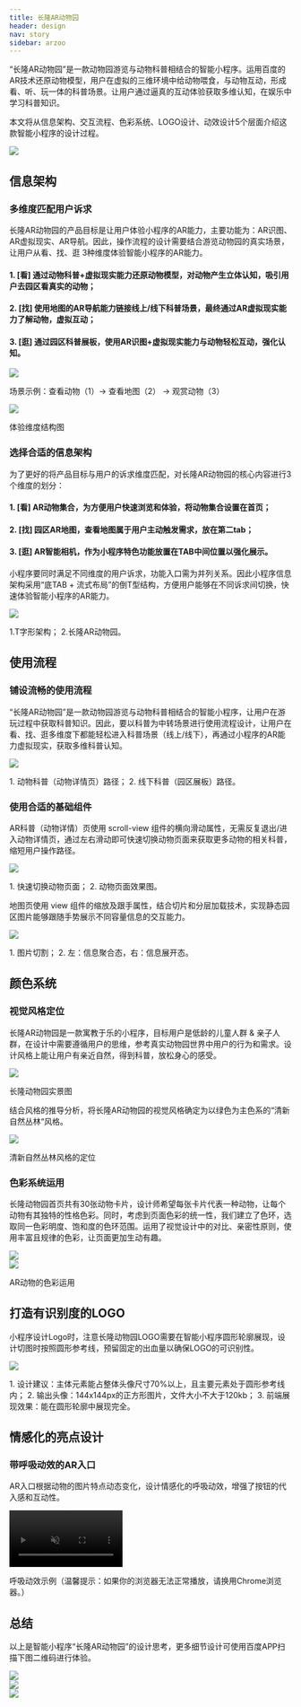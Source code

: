 ```yaml
---
title: 长隆AR动物园
header: design
nav: story
sidebar: arzoo
---
```


“长隆AR动物园”是一款动物园游览与动物科普相结合的智能小程序。运用百度的AR技术还原动物模型，用户在虚拟的三维环境中给动物喂食，与动物互动，形成看、听、玩一体的科普场景。让用户通过逼真的互动体验获取多维认知，在娱乐中学习科普知识。

本文将从信息架构、交互流程、色彩系统、LOGO设计、动效设计5个层面介绍这款智能小程序的设计过程。
	<div class="m-doc-custom-examples-correct">
		<img src="../../../img/design/story/arzoo/1.png">
	</div>

## 信息架构
### 多维度匹配用户诉求
长隆AR动物园的产品目标是让用户体验小程序的AR能力，主要功能为：AR识图、AR虚拟现实、AR导航。因此，操作流程的设计需要结合游览动物园的真实场景，让用户从看、找、逛 3种维度体验智能小程序的AR能力。

#### 1. [看]  通过动物科普+虚拟现实能力还原动物模型，对动物产生立体认知，吸引用户去园区看真实的动物；
#### 2. [找] 使用地图的AR导航能力链接线上/线下科普场景，最终通过AR虚拟现实能力了解动物，虚拟互动；
#### 3. [逛] 通过园区科普展板，使用AR识图+虚拟现实能力与动物轻松互动，强化认知。

<div class="m-doc-custom-examples-correct">
	<img src="../../../img/design/story/arzoo/2.png"><p class="m-doc-custom-examples-text"> 场景示例：查看动物（1）-> 查看地图（2） -> 观赏动物（3）</p>
</div>
<div class="m-doc-custom-examples-correct">
	<img src="../../../img/design/story/arzoo/3.png"><p class="m-doc-custom-examples-text">体验维度结构图</p>
</div>

### 选择合适的信息架构
为了更好的将产品目标与用户的诉求维度匹配，对长隆AR动物园的核心内容进行3个维度的划分：
#### 1. [看]  AR动物集合，为方便用户快速浏览和体验，将动物集合设置在首页；
#### 2. [找]  园区AR地图，查看地图属于用户主动触发需求，放在第二tab；
#### 3. [逛]  AR智能相机，作为小程序特色功能放置在TAB中间位置以强化展示。

小程序要同时满足不同维度的用户诉求，功能入口需为并列关系。因此小程序信息架构采用“底TAB + 流式布局”的倒T型结构，方便用户能够在不同诉求间切换，快速体验智能小程序的AR能力。

<div class="m-doc-custom-examples-correct">
		<img src="../../../img/design/story/arzoo/4.png"><p class="m-doc-custom-examples-text">1.T字形架构；
2.长隆AR动物园。</p>
</div>

## 使用流程
### 铺设流畅的使用流程
“长隆AR动物园”是一款动物园游览与动物科普相结合的智能小程序，让用户在游玩过程中获取科普知识。因此，要以科普为中转场景进行使用流程设计，让用户在看、找、逛多维度下都能轻松进入科普场景（线上/线下），再通过小程序的AR能力虚拟现实，获取多维科普认知。
<div class="m-doc-custom-examples">
	<div class="m-doc-custom-examples-correct">
		<img src="../../../img/design/story/arzoo/5.png"><p class="m-doc-custom-examples-text">1. 动物科普（动物详情页）路径；
2. 线下科普（园区展板）路径。</p>
	</div>
</div>

### 使用合适的基础组件
AR科普（动物详情）页使用 scroll-view 组件的横向滑动属性，无需反复退出/进入动物详情页，通过左右滑动即可快速切换动物页面来获取更多动物的相关科普，缩短用户操作路径。
<div class="m-doc-custom-examples">
<div class="m-doc-custom-examples-correct">
		<img src="../../../img/design/story/arzoo/6.png"><p class="m-doc-custom-examples-text">1. 快速切换动物页面；
2. 动物页面效果图。</p>
	</div>
</div>

地图页使用 view 组件的缩放及跟手属性，结合切片和分层加载技术，实现静态园区图片能够跟随手势展示不同容量信息的交互能力。
<div class="m-doc-custom-examples">
	<div class="m-doc-custom-examples-correct">
		<img src="../../../img/design/story/arzoo/7.png"><p class="m-doc-custom-examples-text">1. 图片切割；
2. 左：信息聚合态，右：信息展开态。</p>
	</div>
</div>

## 颜色系统
### 视觉风格定位
长隆AR动物园是一款寓教于乐的小程序，目标用户是低龄的儿童人群 & 亲子人群，在设计中需要遵循用户的思维，参考真实动物园世界中用户的行为和需求。设计风格上能让用户有亲近自然，得到科普，放松身心的感受。
<div class="m-doc-custom-examples">
	<div class="m-doc-custom-examples-correct">
		<img src="../../../img/design/story/arzoo/8.jpg"><p class="m-doc-custom-examples-text">长隆动物园实景图</p>
	</div>
</div>

结合风格的推导分析，将长隆AR动物园的视觉风格确定为以绿色为主色系的“清新自然丛林“风格。
<div class="m-doc-custom-examples">
	<div class="m-doc-custom-examples-correct">
		<img src="../../../img/design/story/arzoo/9.png"><p class="m-doc-custom-examples-text">清新自然丛林风格的定位</p>
	</div>
</div>

### 色彩系统运用
长隆动物园首页共有30张动物卡片，设计师希望每张卡片代表一种动物，让每个动物有其独特的性格色彩。同时，考虑到页面色彩的统一性，我们建立了色环，选取同一色彩明度、饱和度的色环范围。运用了视觉设计中的对比、亲密性原则，使用丰富且规律的色彩，让页面更加生动有趣。

<div class="m-doc-custom-examples-correct"><img src="../../../img/design/story/arzoo/10.png">
	</div>
	<div class="m-doc-custom-examples-correct"><img src="../../../img/design/story/arzoo/11.png"><p class="m-doc-custom-examples-text">AR动物的色彩运用</p>
</div>

## 打造有识别度的LOGO
小程序设计Logo时，注意长隆动物园LOGO需要在智能小程序圆形轮廓展现，设计切图时按照圆形参考线，预留固定的出血量以确保LOGO的可识别性。
<div class="m-doc-custom-examples">
	<div class="m-doc-custom-examples-correct">
		<img src="../../../img/design/story/arzoo/12.png">
		<p class="m-doc-custom-examples-text">1. 设计建议：主体元素能占整体头像尺寸70%以上，且主要元素处于圆形参考线内；
		2. 输出头像：144x144px的正方形图片，文件大小不大于120kb；
	3. 前端展现效果：能在圆形轮廓中展现完全。</p>
	</div>
</div>

## 情感化的亮点设计
### 带呼吸动效的AR入口
AR入口根据动物的图片特点动态变化，设计情感化的呼吸动效，增强了按钮的代入感和互动性。

<video muted autoplay="autoplay" loop="loop" src="../../../img/design/story/arzoo/13.mp4" width="40%" >
你的浏览器不支持该视频播放
</video>
<p class="m-doc-custom-examples-text">呼吸动效示例（温馨提示：如果你的浏览器无法正常播放，请换用Chrome浏览器。）</p>


## 总结
以上是智能小程序“长隆AR动物园”的设计思考，更多细节设计可使用百度APP扫描下图二维码进行体验。
<div class="m-doc-custom-examples-correct ispc"><img src="../../../img/design/story/arzoo/14.png"></div>
<div class="m-doc-custom-examples-correct ismobile"><img src="../../../img/design/principle/innovation/3-2.png"></div>
<div class="m-doc-custom-examples-correct isbox"><img src="../../../img/design/principle/innovation/3-3.png"></div>


